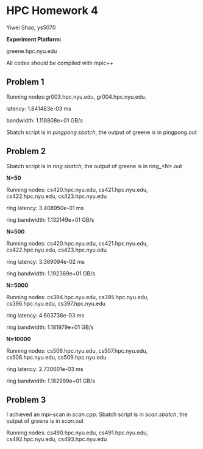 # HPC Homework 4

Yiwei Shao, ys5070  

**Experiment Platform:** 

greene.hpc.nyu.edu

All codes should be compiled with mpic++

## Problem 1

Running nodes:gr003.hpc.nyu.edu, gr004.hpc.nyu.edu.

latency: 1.841483e-03 ms

bandwidth: 1.118808e+01 GB/s

Sbatch script is in _pingpong.sbatch_, the output of greene is in pingpong.out

## Problem 2

Sbatch script is in _ring.sbatch_, the output of greene is in ring_\<N\>.out

**N=50**

Running nodes: cs420.hpc.nyu.edu, cs421.hpc.nyu.edu, cs422.hpc.nyu.edu, cs423.hpc.nyu.edu

ring latency: 3.408950e-01 ms

ring bandwidth: 1.132149e+01 GB/s

**N=500**

Running nodes: cs420.hpc.nyu.edu, cs421.hpc.nyu.edu, cs422.hpc.nyu.edu, cs423.hpc.nyu.edu

ring latency: 3.389094e-02 ms

ring bandwidth: 1.192369e+01 GB/s

**N=5000**

Running nodes: cs394.hpc.nyu.edu, cs395.hpc.nyu.edu, cs396.hpc.nyu.edu, cs397.hpc.nyu.edu

ring latency: 4.603736e-03 ms

ring bandwidth: 1.181979e+01 GB/s

**N=10000**

Running nodes: cs506.hpc.nyu.edu, cs507.hpc.nyu.edu, cs508.hpc.nyu.edu, cs509.hpc.nyu.edu

ring latency: 2.730601e-03 ms

ring bandwidth: 1.182999e+01 GB/s

## Problem 3

I achieved an mpi-scan in _scan.cpp_. Sbatch script is in _scan.sbatch_, the output of greene is in _scan.out_

Running nodes: cs490.hpc.nyu.edu, cs491.hpc.nyu.edu, cs492.hpc.nyu.edu, cs493.hpc.nyu.edu

